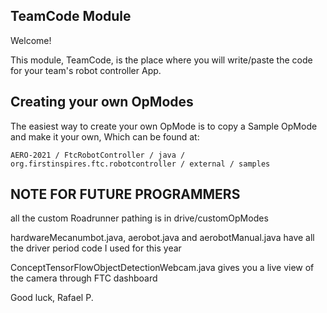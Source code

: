 ## TeamCode Module

Welcome!

This module, TeamCode, is the place where you will write/paste the code for your team's
robot controller App.

## Creating your own OpModes

The easiest way to create your own OpMode is to copy a Sample OpMode and make it your own, Which can be found at:

    AERO-2021 / FtcRobotController / java / org.firstinspires.ftc.robotcontroller / external / samples

## NOTE FOR FUTURE PROGRAMMERS

all the custom Roadrunner pathing is in drive/customOpModes

hardwareMecanumbot.java, aerobot.java and aerobotManual.java have all the driver period code I used for this year

ConceptTensorFlowObjectDetectionWebcam.java gives you a live view of the camera through FTC dashboard

Good luck,
Rafael P.
